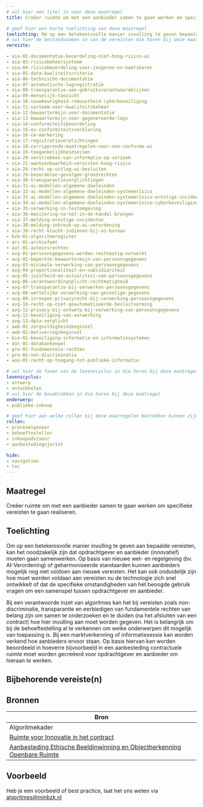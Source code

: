 ```yaml
---
# vul hier een titel in voor deze maatregel
title: Creëer ruimte om met een aanbieder samen te gaan werken om specifieke vereisten te gaan realiseren

# geef hier een korte toelichting van deze maatregel
toelichting: Om op een betekenisvolle manier invulling te geven bepaalde vereisten, kan het noodzakelijk zijn dat de opdrachtgever en aanbieder (innovatief) moeten samenwerken om specifieke vereisten te realiseren. 
# vul hier de bestandsnamen in van de vereisten die horen bij deze maatregel
vereiste: 

- aia-02-documentatie-beoordeling-niet-hoog-risico-ai
- aia-03-risicobeheersysteem
- aia-04-risicobeoordeling-voor-jongeren-en-kwetsbaren
- aia-05-data-kwaliteitscriteria
- aia-06-technische-documentatie
- aia-07-automatische-logregistratie
- aia-08-transparantie-aan-gebruiksverantwoordelijken
- aia-09-menselijk-toezicht
- aia-10-nauwkeurigheid-robuustheid-cyberbeveiliging
- aia-11-systeem-voor-kwaliteitsbeheer
- aia-12-bewaartermijn-voor-documentatie
- aia-13-bewaartermijn-voor-gegenereerde-logs
- aia-14-conformiteitsbeoordeling
- aia-15-eu-conformiteitsverklaring
- aia-16-ce-markering
- aia-17-registratieverplichtingen
- aia-18-corrigerende-maatregelen-voor-non-conforme-ai
- aia-19-toegankelijkheidseisen
- aia-20-verstrekken-van-informatie-op-verzoek
- aia-21-aantoonbaarheid-vereisten-hoog-risico
- aia-28-recht-op-uitleg-ai-besluiten
- aia-29-beoordelen-gevolgen-grondrechten
- aia-30-transparantieverplichtingen
- aia-31-ai-modellen-algemene-doeleinden
- aia-32-ai-modellen-algemene-doeleinden-systeemrisico
- aia-33-ai-modellen-algemene-doeleinden-systeemrisico-ernstige-incidenten
- aia-34-ai-modellen-algemene-doeleinden-systeemrisico-cyberbeveiliging
- aia-35-verwerking-in-testomgeving
- aia-36-monitoring-na-het-in-de-handel-brengen
- aia-37-melding-ernstige-incidenten
- aia-38-melding-inbreuk-op-ai-verordening
- aia-39-recht-klacht-indienen-bij-ai-bureau
- bzk-01-algoritmeregister
- arc-01-archiefwet
- aut-01-auteursrechten
- avg-01-persoonsgegevens-worden-rechtmatig-verwerkt
- avg-02-beperkte-bewaartermijn-van-persoonsgegevens
- avg-03-minimale-verwerking-van-persoonsgegevens
- avg-04-proportionaliteit-en-subsidiariteit
- avg-05-juistheid-en-actualiteit-van-persoonsgegevens
- avg-06-verantwoordingsplicht-rechtmatigheid
- avg-07-transparantie-bij-verwerken-persoonsgegevens
- avg-08-wettelijke-verwerking-van-gevoelige-gegevens
- avg-09-inroepen-privacyrecht-bij-verwerking-persoonsgegevens
- avg-10-recht-op-niet-geautomatiseerde-besluitvorming
- avg-11-privacy-bij-ontwerp-bij-verwerking-van-persoonsgegevens
- avg-12-beveiliging-van-verwerking
- avg-13-dpia-verplicht
- awb-01-zorgvuldigheidsbeginsel
- awb-02-motiveringsbeginsel
- bio-01-beveiliging-informatie-en-informatiesystemen
- dat-01-databankenwet
- grw-01-fundamentele-rechten
- grw-02-non-discriminatie
- woo-01-recht-op-toegang-tot-publieke-informatie

# vul hier de fasen van de levenscyclus in die horen bij deze maatregel
levenscyclus: 
- ontwerp
- ontwikkelen
# vul hier de bouwblokken in die horen bij deze maatregel
onderwerp: 
- publieke-inkoop

# geef hier aan welke rollen bij deze maatregelen betrokken kunnen zijn
rollen:
- proceseigenaar
- behoeftesteller
- inkoopadviseur
- aanbestedingsjurist

hide:
- navigation
- toc
---
```


<!-- Let op! onderstaande regel met 'tags' niet weghalen! Deze maakt automatisch de knopjes op basis van de metadata  -->
<!-- tags -->

## Maatregel
<!-- Vul hier een omschrijving in van wat deze maatregel inhoudt. -->
Creëer ruimte om met een aanbieder samen te gaan werken om specifieke vereisten te gaan realiseren.

## Toelichting
<!-- Geef hier een toelichting van deze maatregel -->
Om op een betekenisvolle manier invulling te geven aan bepaalde vereisten, kan het noodzakelijk zijn dat opdrachtgever en aanbieder (innovatief) moeten gaan samenwerken. Op basis van nieuwe wet- en regelgeving (bv. AI-Verordening) of geharmoniseerde standaarden kunnen aanbieders mogelijk nog niet voldoen aan nieuwe vereisten. Het kan ook onduidelijk zijn hoe moet worden voldaan aan vereisten nu de technologie zich snel ontwikkelt of dat de specifieke omstandigheden van het beoogde gebruik vragen om een samenspel tussen opdrachtgever en aanbieder.

Bij een verantwoorde inzet van algoritmes kan het bij vereisten zoals non-discriminatie, transparantie en eerbiedigen van fundamentele rechten van belang zijn om samen te onderzoeken en te duiden (na het afsluiten van een contract) hoe hier invulling aan moet worden gegeven. Het is belangrijk om bij de behoeftestelling al te verkennen om welke onderwerpen dit mogelijk van toepassing is. Bij een marktverkenning of informatiesessie kan worden verkend hoe aanbieders ervoor staan. Op basis hiervan kan worden beoordeeld in hoeverre bijvoorbeeld in een aanbesteding contractuele ruimte moet worden gecreëerd voor opdrachtgever en aanbieder om hieraan te werken. 


## Bijbehorende vereiste(n)
<!-- Hier volgt een lijst met vereisten op basis van de in de metadata ingevulde vereiste -->

<!-- Let op! onderstaande regel met 'list_vereisten_on_maatregelen_page' niet weghalen! Deze maakt automatisch een lijst van bijbehorende verseisten op basis van de metadata  -->
<!-- list_vereisten_on_maatregelen_page -->

## Bronnen 
<!-- Vul hier de relevante bronnen in voor deze maatregel -->

| Bron                        |
|-----------------------------|
| Algoritmekader |  
| [Ruimte voor Innovatie in het contract](https://www.pianoo.nl/sites/default/files/media/documents/Inspiratiebundel-Ruimte-voor-innovatie-in-het-contract-juni2020.pdf)|
| [Aanbesteding Ethische Beeldinwinning en Objectherkenning Openbare Ruimte](https://s2c.mercell.com/today/34506?type=planning) |

## Voorbeeld
<!-- Voeg hier een voorbeeld toe, door er bijvoorbeeld naar te verwijzen -->

Heb je een voorbeeld of best practice, laat het ons weten via [algoritmes@minbzk.nl](mailto:algoritmes@minbzk.nl)
